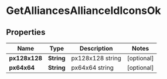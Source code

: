 
# GetAlliancesAllianceIdIconsOk

## Properties
Name | Type | Description | Notes
------------ | ------------- | ------------- | -------------
**px128x128** | **String** | px128x128 string |  [optional]
**px64x64** | **String** | px64x64 string |  [optional]




